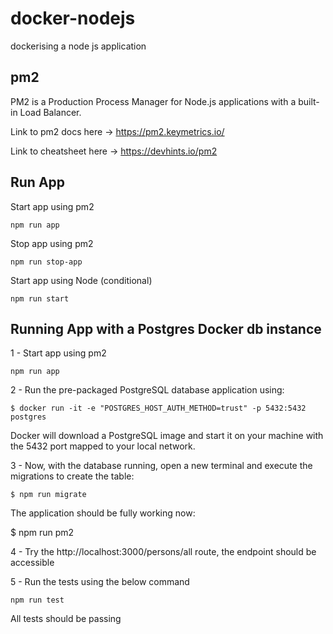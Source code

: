 # docker-nodejs
dockerising a node js application

## pm2 
PM2 is a Production Process Manager for Node.js applications
with a built-in Load Balancer.

Link to pm2 docs here -> https://pm2.keymetrics.io/

Link to cheatsheet here ->  https://devhints.io/pm2

## Run App

Start app using pm2

    npm run app

Stop app using pm2

    npm run stop-app

Start app using Node (conditional)

    npm run start


## Running App with a Postgres Docker db instance

1 - Start app using pm2

    npm run app

2 - Run the pre-packaged PostgreSQL database application using:

    $ docker run -it -e "POSTGRES_HOST_AUTH_METHOD=trust" -p 5432:5432 postgres
Docker will download a PostgreSQL image and start it on your machine with the 5432 port mapped to your local network.

3 - Now, with the database running, open a new terminal and execute the migrations to create the table:

    $ npm run migrate
The application should be fully working now:

$ npm run pm2

4 - Try the http://localhost:3000/persons/all route, the endpoint should be accessible

5 - Run the tests using the below command 

    npm run test

All tests should be passing

